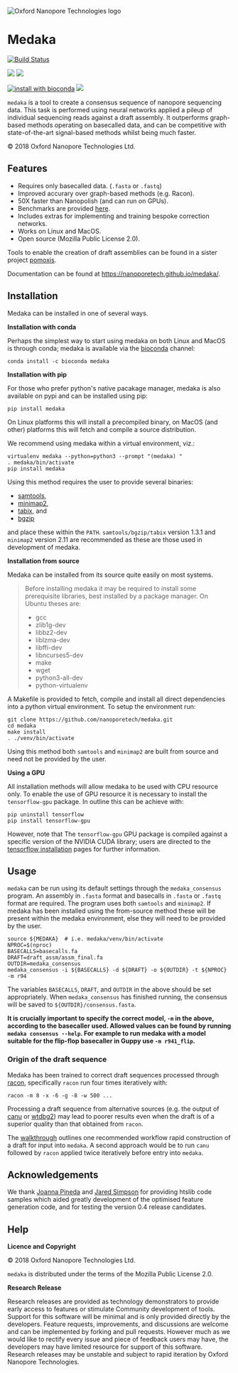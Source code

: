 
![Oxford Nanopore Technologies logo](https://github.com/nanoporetech/medaka/raw/master/images/ONT_logo_590x106.png)


Medaka
======

[![Build Status](https://travis-ci.org/nanoporetech/medaka.svg?branch=master)](https://travis-ci.org/nanoporetech/medaka)

[![](https://img.shields.io/pypi/v/medaka.svg)](https://pypi.org/project/medaka/)
[![](https://img.shields.io/pypi/wheel/medaka.svg)](https://pypi.org/project/medaka/)

[![install with bioconda](https://img.shields.io/badge/install%20with-bioconda-brightgreen.svg?style=flat)](https://anaconda.org/bioconda/medaka)
[![](https://img.shields.io/conda/pn/bioconda/medaka.svg)](https://anaconda.org/bioconda/medaka)



`medaka` is a tool to create a consensus sequence of nanopore sequencing data.
This task is performed using neural networks applied a pileup of individual
sequencing reads against a draft assembly. It outperforms graph-based methods
operating on basecalled data, and can be competitive with state-of-the-art
signal-based methods whilst being much faster.

© 2018 Oxford Nanopore Technologies Ltd.

Features
--------

  * Requires only basecalled data. (`.fasta` or `.fastq`)
  * Improved accurary over graph-based methods (e.g. Racon).
  * 50X faster than Nanopolish (and can run on GPUs).
  * Benchmarks are provided [here](https://nanoporetech.github.io/medaka/benchmarks.html).
  * Includes extras for implementing and training bespoke correction
    networks.
  * Works on Linux and MacOS.
  * Open source (Mozilla Public License 2.0).

Tools to enable the creation of draft assemblies can be found in a sister
project [pomoxis](https://github.com/nanoporetech/pomoxis).

Documentation can be found at https://nanoporetech.github.io/medaka/.


Installation
------------

Medaka can be installed in one of several ways.

**Installation with conda**

Perhaps the simplest way to start using medaka on both Linux and MacOS is
through conda; medaka is available via the
[bioconda](https://anaconda.org/bioconda/medaka) channel:

    conda install -c bioconda medaka

**Installation with pip**
  
For those who prefer python's native pacakage manager, medaka is also available
on pypi and can be installed using pip:

    pip install medaka

On Linux platforms this will install a precompiled binary, on MacOS (and other)
platforms this will fetch and compile a source distribution.

We recommend using medaka within a virtual environment, viz.:

    virtualenv medaka --python=python3 --prompt "(medaka) "
    . medaka/bin/activate
    pip install medaka

Using this method requires the user to provide several binaries:

 * [samtools](https://github.com/samtools/samtools),
 * [minimap2](https://github.com/lh3/minimap2),
 * [tabix](https://github.com/samtools/htslib), and
 * [bgzip](https://github.com/samtools/htslib)

and place these within the `PATH`. `samtools/bgzip/tabix` version 1.3.1 and
`minimap2` version 2.11 are recommended as these are those used in development
of medaka.

**Installation from source**

Medaka can be installed from its source quite easily on most systems.

 > Before installing medaka it may be required to install some
 > prerequisite libraries, best installed by a package manager. On Ubuntu
 > theses are:
 > * gcc
 > * zlib1g-dev
 > * libbz2-dev
 > * liblzma-dev
 > * libffi-dev
 > * libncurses5-dev
 > * make
 > * wget
 > * python3-all-dev
 > * python-virtualenv

A Makefile is provided to fetch, compile and install all direct dependencies
into a python virtual environment. To setup the environment run:

    git clone https://github.com/nanoporetech/medaka.git
    cd medaka
    make install
    . ./venv/bin/activate

Using this method both `samtools` and `minimap2` are built from source and need
not be provided by the user.

**Using a GPU**

All installation methods will allow medaka to be used with CPU resource only.
To enable the use of GPU resource it is necessary to install the
`tensorflow-gpu` package. In outline this can be achieve with:

    pip uninstall tensorflow
    pip install tensorflow-gpu

However, note that The `tensorflow-gpu` GPU package is compiled against a
specific version of the NVIDIA CUDA library; users are directed to the 
[tensorflow installation](https://www.tensorflow.org/install/gpu) pages
for further information.


Usage
-----

`medaka` can be run using its default settings through the `medaka_consensus`
program. An assembly in `.fasta` format and basecalls in `.fasta` or `.fastq`
format are required. The program uses both `samtools` and `minimap2`. If
medaka has been installed using the from-source method these will be present
within the medaka environment, else they will need to be provided by the user.

    source ${MEDAKA}  # i.e. medaka/venv/bin/activate
    NPROC=$(nproc)
    BASECALLS=basecalls.fa
    DRAFT=draft_assm/assm_final.fa
    OUTDIR=medaka_consensus
    medaka_consensus -i ${BASECALLS} -d ${DRAFT} -o ${OUTDIR} -t ${NPROC} -m r94

The variables `BASECALLS`, `DRAFT`, and `OUTDIR` in the above should be set
appropriately. When `medaka_consensus` has finished running, the consensus
will be saved to `${OUTDIR}/consensus.fasta`.

   **It is crucially important to specify the correct model, `-m` in the
   above, according to the basecaller used. Allowed values can be found by
   running `medaka consensus --help`.  For example to run medaka with a
   model suitable for the flip-flop basecaller in Guppy use `-m r941_flip`.**

### Origin of the draft sequence

Medaka has been trained to correct draft sequences processed through
[racon](https://github.com/isovic/racon), specifically `racon` run four times
iteratively with:

    racon -m 8 -x -6 -g -8 -w 500 ...

Processing a draft sequence from alternative sources (e.g. the output of
[canu](https://github.com/marbl/canu) or
[wtdbg2](https://github.com/ruanjue/wtdbg2)) may lead to poorer results
even when the draft is of a superior quality than that obtained from `racon`.

The [walkthrough](https://nanoporetech.github.io/medaka/walkthrough.html#walkthrough)
outlines one recommended workflow rapid construction of a draft for input into
`medaka`. A second approach would be to run `canu` followed by `racon` applied
twice iteratively before entry into `medaka`.


Acknowledgements
----------------

We thank [Joanna Pineda](https://github.com/jopineda) and
[Jared Simpson](https://github.com/jts) for providing htslib code samples which aided
greatly development of the optimised feature generation code, and for testing the
version 0.4 release candidates.

Help
----

**Licence and Copyright**

© 2018 Oxford Nanopore Technologies Ltd.

`medaka` is distributed under the terms of the Mozilla Public License 2.0.

**Research Release**

Research releases are provided as technology demonstrators to provide early
access to features or stimulate Community development of tools. Support for
this software will be minimal and is only provided directly by the developers.
Feature requests, improvements, and discussions are welcome and can be
implemented by forking and pull requests. However much as we would
like to rectify every issue and piece of feedback users may have, the 
developers may have limited resource for support of this software. Research
releases may be unstable and subject to rapid iteration by Oxford Nanopore
Technologies.
